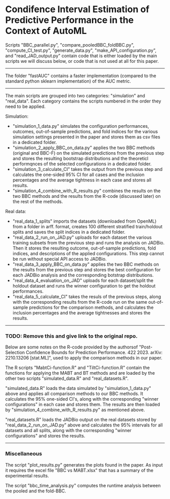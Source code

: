 # Condifence Interval Estimation of Predictive Performance in the Context of AutoML

Scripts "BBC_parallel.py", "compare_pooledBBC_foldBBC.py", "compute_CI_test.py", "generate_data.py", "make_API_configuration.py", and "read_JAD_output.py" contain code that is either loaded by the main scripts we will discuss below, or code that is not used at all for this paper.

-----

The folder "fastAUC" contains a faster implementation (compared to the standard python sklearn implementation) of the AUC metric.

-----

The main scripts are grouped into two categories: "simulation" and "real_data". Each category contains the scripts numbered in the order they need to be applied.

Simulation:
- "simulation_1_data.py" simulates the configuration performances, outcomes, out-of-sample predictions, and fold indices for the various simulation settings presented in the paper and stores them as csv files in a dedicated folder.
- "simulation_2_apply_BBC_on_data.py" applies the two BBC methods (original and BBC-F) on the simulated predictions from the previous step and stores the resulting bootstrap distributions and the theoreticl performqnces of the selected configurations in a dedicated folder.
- "simulation_3_calculate_CI" takes the output from the previous step and calculates the one-sided 95% CI for all cases and the inclusion percentages and the average tightness in each case and stores all results.
- "simulation_4_combine_with_R_results.py" combines the results on the two BBC methods and the results from the R-code (discussed later) on the rest of the methods.

Real data:
- "real_data_1_splits" imports the datasets (downloaded from OpenML) from a folder in arff. format, creates 100 different stratified train/holdout splits and saves the split indices in a dedicated folder.
- "real_data_2_run_on_JAD.py" uploads for each dataset the various training subsets from the previous step and runs the analysis on JADBio. Then it stores the resulting outcome, out-of-sample predictions, fold indices, and descriptions of the applied configurations. This step cannot be run without special API access to JADBio.
- "real_data_3_apply_BBC_on_data.py" applies the two BBC methods on the results from the previous step and stores the best configuration for each JADBio analysis and the corresponding botstrap distributions.
- "real_data_4_evaluation_on_JAD" uploads for each dataset/split the holdout dataset and runs the winner configuration to get the holdout performances.
- "real_data_5_calculate_CI" takes the resuls of the previous steps, along with the corresponding results from the R-code run on the same out-of-sample predictions for the comparison methods, and calculates the inclusion percentages and the average tightnesses and stores the results.

-----

### TODO: Remove this and give link to the original repo.

Below are some notes on the R-code provided by the authorsof "Post-Selection Confidence Bounds for Prediction Performance. 422 2023. arXiv: 2210.13206 [stat.ML]", used to apply the comparison methods in our paper.

The R scripts "MabtCi-function.R" and "TiltCi-function.R" contain the functions for applying the MABT and BT methods and are loaded by the other two scripts "simulated_data.R" and "real_datasets.R". 

"simulated_data.R" loads the data simulated by "simulation_1_data.py" above and applies all comparison methods to our BBC methods. It calculates the 95% one-sided CI's, along with the corresponding "winner configurations" in each case and stores them. The results are then loaded by "simulation_4_combine_with_R_results.py" as mentioned above.

"real_datasets.R" loads the JADBio output on the real datasets stored by "real_data_2_run_on_JAD.py" above and calculates the 95% intervals for all datasets and all splits, along with the corresponding "winner configurations" and stores the results.

-----

### Miscellaneous

The script "plot_results.py" generates the plots found in the paper. As input it requires the excel file "BBC vs MABT.xlsx" that has a summary of the experimental results.

The script "bbc_time_analysis.py" computes the runtime analysis between the pooled and the fold-BBC.



